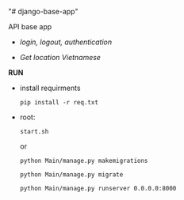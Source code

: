 "# django-base-app" 

API base app

 - _login, logout, authentication_
 
 - _Get location Vietnamese_

**RUN**

- install requirments

    `pip install -r req.txt`

- root:

    `start.sh`

  or

    `python Main/manage.py makemigrations`
    
    `python Main/manage.py migrate`
    
    `python Main/manage.py runserver 0.0.0.0:8000`
